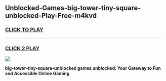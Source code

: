 
## Unblocked-Games-big-tower-tiny-square-unblocked-Play-Free-m4kvd
<h3>
<a href="https://premium76.site?title=big-tower-tiny-square-unblocked&ref=10A">CLICK TO PLAY</a></h3>
<hr>

<h3>
<a href="https://premium76.site?title=big-tower-tiny-square-unblocked&ref=10A">CLICK 2 PLAY</a>
  
</h3>

<a href="https://premium76.site?title=big-tower-tiny-square-unblocked&ref=10A"><img src="https://clearcache.store/games.png"></a>


**big-tower-tiny-square-unblocked games unblocked: Your Gateway to Fun and Accessible Online Gaming**
